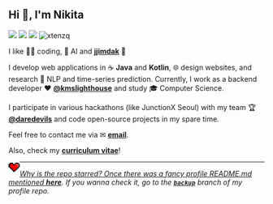 <h2>Hi 👋, I'm Nikita</h2>

<a href="https://github.com/xtenzQ/"><img src="https://img.shields.io/badge/GitHub-xtenzQ-40AEF0?logo=github&style=flat-square"/></a>
<a href="https://www.linkedin.com/in/xtenzq/"><img src="https://img.shields.io/badge/LinkedIn-Nikita R-00D1B2?logo=linkedin&style=flat-square"/></a>
<a href="https://xtenzq.github.io/blog"><img src="https://img.shields.io/badge/blog-dev-FF8800?style=flat-square"/></a>
<img src="https://komarev.com/ghpvc/?username=xtenzq&label=Profile%20views&color=F02E65&style=flat-square" alt="xtenzq" />

I like 👨‍💻 coding, 🧠 AI and **[jjimdak](https://3.bp.blogspot.com/-C8MpycXKT6g/WMJCIIoSApI/AAAAAAAAC0M/jYs_urGfOnsZ-sL-F1Y8gROEDRH8KFIFACEw/s1600/Seoul_%25EB%2582%25B4%25EA%25B0%2580%25EC%25B0%259C%25ED%2595%259C%25EB%258B%25AD_2.JPG)** 🤟

I develop web applications in ☕ **Java** and **Kotlin**, 🌐 design websites, and research 💬 NLP and time-series prediction. Currently, I work as a backend developer ♥ **[@kmslighthouse](https://www.kmslh.com/)** and study 🎓 Computer Science.

I participate in various hackathons (like JunctionX Seoul) with my team 🏆 **[@daredevils](https://github.com/daredevils-team)** and code open-source projects in my spare time.

Feel free to contact me via ✉ **<a href="mailto:me@rusetskii.dev">email</a>**.

Also, check my **[curriculum vitae](https://xtenzq.github.io/cv/)**!

<p align="left"><img align="left" src="icons/heart.svg" alt="xtenzq" width="22px" /><a href="https://linkedin.com/in/xtenzq" target="blank"></p>

---
_Why is the repo starred? Once there was a fancy profile README.md mentioned **[here](https://github.com/abhisheknaiidu/awesome-github-profile-readme)**. If you wanna check it, go to the **[`backup`](https://github.com/xtenzQ/xtenzQ/tree/backup)** branch of my profile repo._
